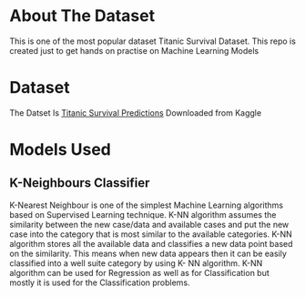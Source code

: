# About The Dataset
This is one of the most popular dataset Titanic Survival Dataset.
This repo is created just to get hands on practise on Machine Learning Models
# Dataset
The Datset Is [Titanic Survival Predictions](https://www.kaggle.com/c/titanic/data) Downloaded from Kaggle
# Models Used 
## K-Neighbours Classifier 
K-Nearest Neighbour is one of the simplest Machine Learning algorithms based on Supervised Learning technique.
K-NN algorithm assumes the similarity between the new case/data and available cases and put the new case into the category that is most similar to the available categories.
K-NN algorithm stores all the available data and classifies a new data point based on the similarity. This means when new data appears then it can be easily classified into a well suite category by using K- NN algorithm.
K-NN algorithm can be used for Regression as well as for Classification but mostly it is used for the Classification problems.
